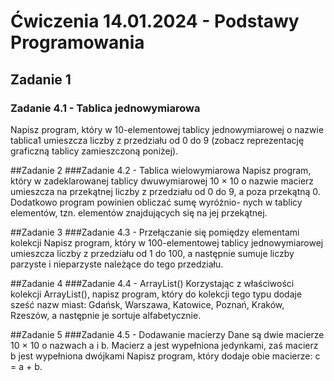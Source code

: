 # Ćwiczenia 14.01.2024 - Podstawy Programowania

## Zadanie 1
### Zadanie 4.1 - Tablica jednowymiarowa
Napisz program, który w 10-elementowej tablicy jednowymiarowej o nazwie tablica1 umieszcza liczby z przedziału od 0 do 9 (zobacz reprezentację graficzną tablicy zamieszczoną poniżej).

##Zadanie 2
###Zadanie 4.2 - Tablica wielowymiarowa
Napisz program, który w zadeklarowanej tablicy dwuwymiarowej 10 × 10 o nazwie macierz umieszcza na przekątnej liczby z przedziału od 0 do 9, a poza przekątną 0. Dodatkowo program powinien obliczać sumę wyróżnio- nych w tablicy elementów, tzn. elementów znajdujących się na jej przekątnej.

##Zadanie 3
###Zadanie 4.3 - Przełączanie się pomiędzy elementami kolekcji
Napisz program, który w 100-elementowej tablicy jednowymiarowej umieszcza liczby z przedziału od 1 do 100, a następnie sumuje liczby parzyste i nieparzyste należące do tego przedziału.

##Zadanie 4
###Zadanie 4.4 - ArrayList()
Korzystając z właściwości kolekcji ArrayList(), napisz program, który do kolekcji tego typu dodaje sześć nazw miast: Gdańsk, Warszawa, Katowice, Poznań, Kraków, Rzeszów, a następnie je sortuje alfabetycznie.

##Zadanie 5
###Zadanie 4.5 - Dodawanie macierzy
Dane są dwie macierze 10 × 10 o nazwach a i b. 
Macierz a jest wypełniona jedynkami, zaś macierz b jest wypełniona dwójkami
Napisz program, który dodaje obie macierze: c = a + b.